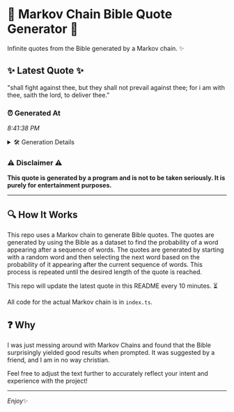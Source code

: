 # 📖 Markov Chain Bible Quote Generator 📖

Infinite quotes from the Bible generated by a Markov chain. ✨

## ✨ Latest Quote ✨
"shall fight against thee, but they shall not prevail against thee; for i am with thee, saith the lord, to deliver thee."

### ⏰ Generated At
*8:41:38 PM*

<details>
    <summary>🛠️ Generation Details</summary>
    <p>
        <strong>🌱 Seed:</strong> shall<br>
        <strong>🔄 Iterations:</strong> 21<br>
        <strong>📜 Context History:</strong><br>[ shall ]: fight<br>[ shall, fight ]: against<br>[ shall, fight, against ]: thee,<br>[ shall, fight, against, thee, ]: but<br>[ shall, fight, against, thee,, but ]: they<br>[ shall, fight, against, thee,, but, they ]: shall<br>[ fight, against, thee,, but, they, shall ]: not<br>[ against, thee,, but, they, shall, not ]: prevail<br>[ thee,, but, they, shall, not, prevail ]: against<br>[ but, they, shall, not, prevail, against ]: thee;<br>[ they, shall, not, prevail, against, thee; ]: for<br>[ shall, not, prevail, against, thee;, for ]: i<br>[ not, prevail, against, thee;, for, i ]: am<br>[ prevail, against, thee;, for, i, am ]: with<br>[ against, thee;, for, i, am, with ]: thee,<br>[ thee;, for, i, am, with, thee, ]: saith<br>[ for, i, am, with, thee,, saith ]: the<br>[ i, am, with, thee,, saith, the ]: lord,<br>[ am, with, thee,, saith, the, lord, ]: to<br>[ with, thee,, saith, the, lord,, to ]: deliver<br>[ thee,, saith, the, lord,, to, deliver ]: thee.<br>
    </p>
</details>

### ⚠️ Disclaimer ⚠️
**This quote is generated by a program and is not to be taken seriously. It is purely for entertainment purposes.**

---

## 🔍 How It Works

This repo uses a Markov chain to generate Bible quotes. The quotes are generated by using the Bible as a dataset to find the probability of a word appearing after a sequence of words. The quotes are generated by starting with a random word and then selecting the next word based on the probability of it appearing after the current sequence of words. This process is repeated until the desired length of the quote is reached.

This repo will update the latest quote in this README every 10 minutes. ⏳

All code for the actual Markov chain is in `index.ts`.

## ❓ Why

I was just messing around with Markov Chains and found that the Bible surprisingly yielded good results when prompted. 
It was suggested by a friend, and I am in no way christian.

Feel free to adjust the text further to accurately reflect your intent and experience with the project!

---

*Enjoy*✨
